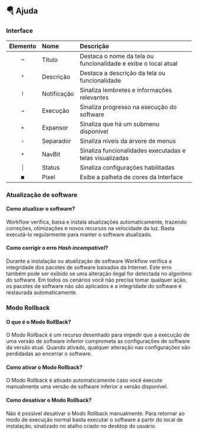 ## :parachute: Ajuda
### Interface
|Elemento|Nome|Descrição|
|:---:|:---|:---|
|`¬`|Título|Destaca o nome da tela ou funcionalidade e exibe o local atual|
|`*`|Descrição|Destaca a descrição da tela ou funcionalidade|
|`!`|Notificação|Sinaliza lembretes e informações relevantes|
|`→`|Execução|Sinaliza progresso na execução do software|
|`+`|Expansor|Sinaliza que há um submenu disponível|
|`›`|Separador|Sinaliza níveis da árvore de menus|
|`•`|NavBit|Sinaliza funcionalidades executadas e telas visualizadas|
|`│`|Status|Sinaliza configurações habilitadas|
|`■`|Pixel|Exibe a palheta de cores da Interface|

### Atualização de software
#### Como atualizar o software?

Workflow verifica, baixa e instala atualizações automaticamente, trazendo correções, otimizações e novos recursos na velocidade da luz. Basta executá-lo regularmente para manter o software atualizado.

#### Como corrigir o erro *Hash incompatível*?

Durante a instalação ou atualização de software Workflow verifica a integridade dos pacotes de software baixados da Internet. Este erro também pode ser exibido se uma alteração ilegal for detectada no algoritmo do software. Em todos os cenários você não precisa tomar qualquer ação, os pacotes de software não são aplicados e a integridade do software é restaurada automaticamente.

### Modo Rollback
#### O que é o Modo RollBack?

O Modo Rollback é um recurso desenhado para impedir que a execução de uma versão de software inferior comprometa as configurações de software da versão atual. Quando ativado, qualquer alteração nas configurações são perdidadas ao encerrar o software.

#### Como ativar o Modo Rollback?

O Modo Rollback é ativado automaticamente caso você execute manualmente uma versão de software inferior a versão disponível.

#### Como desativar o Modo Rollback?

Não é possível desativar o Modo Rollback manualmente. Para retornar ao modo de execução normal basta executar o software a partir do local de instalação, sinalizado no atalho criado no desktop do usuário.
